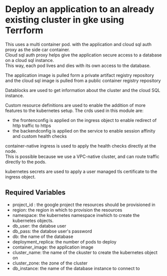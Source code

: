 # Deploy an application to an already existing cluster in gke using Terrform
This uses a multi container pod. with the application and cloud sql auth proxy as the side car container.<br />
Cloud sql auth proxy helps give the application secure access to a database on a cloud sql instance. <br />
This way, each pod lives and dies with its own access to the database.

The application image is pulled form a private artifact registry repository and the cloud sql image is pulled from a
 public container registry repository

Datablocks are used to get information about the cluster and the cloud SQL instance.

Custom resource definitions are used to  enable the addition of more features to the kubernetes setup.
The crds used in this module are:
 * the frontenconfig is applied on the ingress object to enable redirect of http traffic to https
 * the backendconfig is applied on the service to enable session affinity and custom health checks

container-native ingress is used to apply the health checks directly at the node. <br />
This is possible because we use a VPC-native cluster, and can route traffic directly to the pods.

kubernetes secrets are used to apply a user managed tls certificate to the ingress object.

## Required Variables
* project_id : the google project the resources should be provisioned in
* region: the region in which to provision the resources
* namespace: the kubernetes namespace inwhich to create the kubernetes objects.
* db_user: the databse user
* db_pass: the databse user's password
* db: the name of the database
* deployment_replica: the number of pods to deploy
* container_image: the application image
* cluster_name: the name of the ckuster to create the kubernetes object on
* cluster_zone: the zone of the cluster
* db_instance: the name of the database instance to connect to



